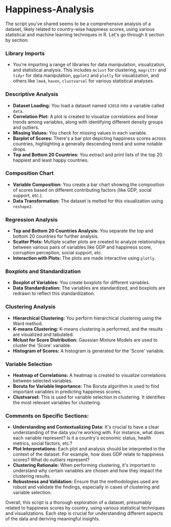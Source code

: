 # Happiness-Analysis
The script you've shared seems to be a comprehensive analysis of a dataset, likely related to country-wise happiness scores, using various statistical and machine learning techniques in R. Let's go through it section by section:

### Library Imports
- You're importing a range of libraries for data manipulation, visualization, and statistical analysis. This includes `mclust` for clustering, `magrittr` and `tidyr` for data manipulation, `ggplot2` and `plotly` for visualization, and others like `lme4`, `haven`, `clustvarsel` for various statistical analyses.

### Descriptive Analysis
- **Dataset Loading:** You load a dataset named `X2018` into a variable called `data`.
- **Correlation Plot:** A plot is created to visualize correlations and linear trends among variables, along with identifying different density groups and outliers.
- **Missing Values:** You check for missing values in each variable.
- **Barplot of Scores:** There's a bar plot depicting happiness scores across countries, highlighting a generally descending trend and some notable drops.
- **Top and Bottom 20 Countries:** You extract and print lists of the top 20 happiest and least happy countries.

### Composition Chart
- **Variable Composition:** You create a bar chart showing the composition of scores based on different contributing factors (like GDP, social support, etc.).
- **Data Transformation:** The dataset is melted for this visualization using `reshape2`.

### Regression Analysis
- **Top and Bottom 20 Countries Analysis:** You separate the top and bottom 20 countries for further analysis.
- **Scatter Plots:** Multiple scatter plots are created to analyze relationships between various pairs of variables like GDP and happiness score, corruption perception, social support, etc.
- **Interaction with Plots:** The plots are made interactive using `plotly`.

### Boxplots and Standardization
- **Boxplot of Variables:** You create boxplots for different variables.
- **Data Standardization:** The variables are standardized, and boxplots are redrawn to reflect this standardization.

### Clustering Analysis
- **Hierarchical Clustering:** You perform hierarchical clustering using the Ward method.
- **K-means Clustering:** K-means clustering is performed, and the results are visualized and tabulated.
- **Mclust for Score Distribution:** Gaussian Mixture Models are used to cluster the 'Score' variable.
- **Histogram of Scores:** A histogram is generated for the 'Score' variable.

### Variable Selection
- **Heatmap of Correlations:** A heatmap is created to visualize correlations between selected variables.
- **Boruta for Variable Importance:** The Boruta algorithm is used to find important variables in predicting happiness scores.
- **Clustvarsel:** This is used for variable selection in clustering. It identifies the most relevant variables for clustering.

### Comments on Specific Sections:
- **Understanding and Contextualizing Data:** It's crucial to have a clear understanding of the data you're working with. For instance, what does each variable represent? Is it a country's economic status, health metrics, social factors, etc.?
- **Plot Interpretations:** Each plot and analysis should be interpreted in the context of the dataset. For example, how does GDP relate to happiness scores? What do outliers represent?
- **Clustering Rationale:** When performing clustering, it's important to understand why certain variables are chosen and how they impact the clustering results.
- **Robustness and Validation:** Ensure that the methodologies used are robust and validate the findings, especially in cases of clustering and variable selection.

Overall, this script is a thorough exploration of a dataset, presumably related to happiness scores by country, using various statistical techniques and visualizations. Each step is crucial for understanding different aspects of the data and deriving meaningful insights.
